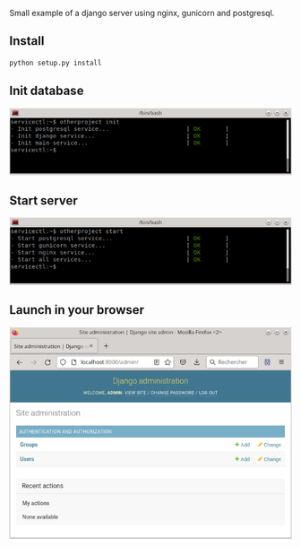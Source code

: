Small example of a django server using nginx, gunicorn and postgresql.

Install
-------

```python
python setup.py install
```


Init database
-------------

![Init](doc/init.png)


Start server
------------

![Startup](doc/start.png)


Launch in your browser
----------------------

![Browser](doc/browser.png)
